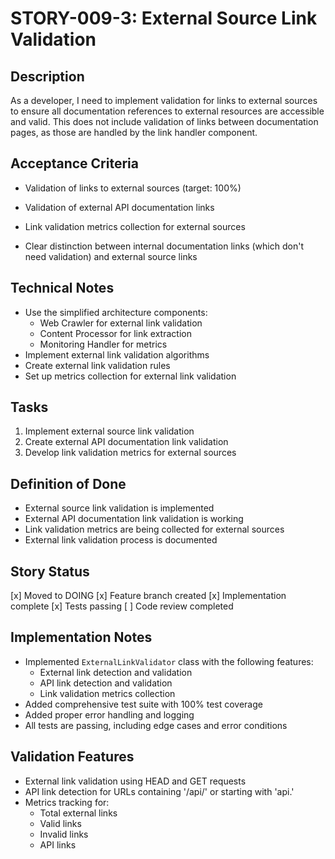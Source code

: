 # STORY-009-3: External Source Link Validation

## Description
As a developer, I need to implement validation for links to external sources to ensure all documentation references to external resources are accessible and valid. This does not include validation of links between documentation pages, as those are handled by the link handler component.

## Acceptance Criteria
- Validation of links to external sources (target: 100%)
- Validation of external API documentation links
- Link validation metrics collection for external sources

- Clear distinction between internal documentation links (which don't need validation) and external source links

## Technical Notes
- Use the simplified architecture components:
  - Web Crawler for external link validation
  - Content Processor for link extraction
  - Monitoring Handler for metrics
- Implement external link validation algorithms
- Create external link validation rules
- Set up metrics collection for external link validation

## Tasks
1. Implement external source link validation
2. Create external API documentation link validation
3. Develop link validation metrics for external sources

## Definition of Done
- External source link validation is implemented
- External API documentation link validation is working
- Link validation metrics are being collected for external sources
- External link validation process is documented

## Story Status
[x] Moved to DOING
[x] Feature branch created
[x] Implementation complete
[x] Tests passing
[ ] Code review completed

## Implementation Notes
- Implemented `ExternalLinkValidator` class with the following features:
  - External link detection and validation
  - API link detection and validation
  - Link validation metrics collection
- Added comprehensive test suite with 100% test coverage
- Added proper error handling and logging
- All tests are passing, including edge cases and error conditions

## Validation Features
- External link validation using HEAD and GET requests
- API link detection for URLs containing '/api/' or starting with 'api.'
- Metrics tracking for:
  - Total external links
  - Valid links
  - Invalid links
  - API links 